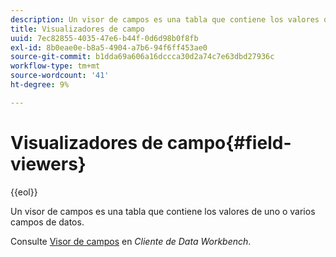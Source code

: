 ```yaml
---
description: Un visor de campos es una tabla que contiene los valores de uno o varios campos de datos.
title: Visualizadores de campo
uuid: 7ec82855-4035-47e6-b44f-0d6d98b0f8fb
exl-id: 8b0eae0e-b8a5-4904-a7b6-94f6ff453ae0
source-git-commit: b1dda69a606a16dccca30d2a74c7e63dbd27936c
workflow-type: tm+mt
source-wordcount: '41'
ht-degree: 9%

---
```


# Visualizadores de campo{#field-viewers}

{{eol}}

Un visor de campos es una tabla que contiene los valores de uno o varios campos de datos.

Consulte [Visor de campos](../../../../home/c-get-started/c-admin-intrf/c-dataset-mgrs/c-fld-vwrs/c-fld-vwrs.md#concept-194cb94501564145ae059e53c0e4bec3) en *Cliente de Data Workbench*.
